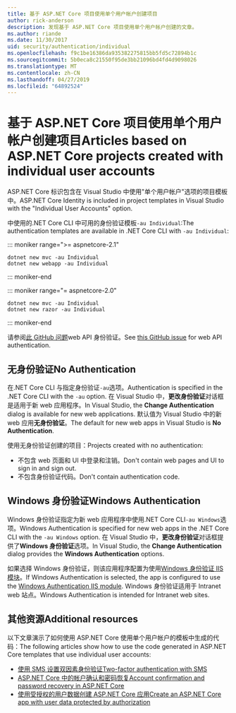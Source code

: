 ```yaml
---
title: 基于 ASP.NET Core 项目使用单个用户帐户创建项目
author: rick-anderson
description: 发现基于 ASP.NET Core 项目使用单个用户帐户创建的文章。
ms.author: riande
ms.date: 11/30/2017
uid: security/authentication/individual
ms.openlocfilehash: f9c1be16386da935382275815bb5fd5c72894b1c
ms.sourcegitcommit: 5b0eca8c21550f95de3bb21096bd4fd4d9098026
ms.translationtype: MT
ms.contentlocale: zh-CN
ms.lasthandoff: 04/27/2019
ms.locfileid: "64892524"
---
```

# <a name="articles-based-on-aspnet-core-projects-created-with-individual-user-accounts"></a><span data-ttu-id="5e522-103">基于 ASP.NET Core 项目使用单个用户帐户创建项目</span><span class="sxs-lookup"><span data-stu-id="5e522-103">Articles based on ASP.NET Core projects created with individual user accounts</span></span>

<span data-ttu-id="5e522-104">ASP.NET Core 标识包含在 Visual Studio 中使用"单个用户帐户"选项的项目模板中。</span><span class="sxs-lookup"><span data-stu-id="5e522-104">ASP.NET Core Identity is included in project templates in Visual Studio with the "Individual User Accounts" option.</span></span>

<span data-ttu-id="5e522-105">中使用的.NET Core CLI 中可用的身份验证模板`-au Individual`:</span><span class="sxs-lookup"><span data-stu-id="5e522-105">The authentication templates are available in .NET Core CLI with `-au Individual`:</span></span>

::: moniker range=">= aspnetcore-2.1"

```console
dotnet new mvc -au Individual
dotnet new webapp -au Individual
```

::: moniker-end

::: moniker range="= aspnetcore-2.0"

```console
dotnet new mvc -au Individual
dotnet new razor -au Individual
```

::: moniker-end

<span data-ttu-id="5e522-106">请参阅[此 GitHub 问题](https://github.com/aspnet/AspNetCore/issues/5833)web API 身份验证。</span><span class="sxs-lookup"><span data-stu-id="5e522-106">See [this GitHub issue](https://github.com/aspnet/AspNetCore/issues/5833) for web API authentication.</span></span>

<a name="no"></a>

## <a name="no-authentication"></a><span data-ttu-id="5e522-107">无身份验证</span><span class="sxs-lookup"><span data-stu-id="5e522-107">No Authentication</span></span>

<span data-ttu-id="5e522-108">在.NET Core CLI 与指定身份验证`-au`选项。</span><span class="sxs-lookup"><span data-stu-id="5e522-108">Authentication is specified in the .NET Core CLI with the `-au` option.</span></span> <span data-ttu-id="5e522-109">在 Visual Studio 中，**更改身份验证**对话框是适用于新 web 应用程序。</span><span class="sxs-lookup"><span data-stu-id="5e522-109">In Visual Studio, the **Change Authentication** dialog is available for new web applications.</span></span> <span data-ttu-id="5e522-110">默认值为 Visual Studio 中的新 web 应用**无身份验证**。</span><span class="sxs-lookup"><span data-stu-id="5e522-110">The default for new web apps in Visual Studio is **No Authentication**.</span></span>

<span data-ttu-id="5e522-111">使用无身份验证创建的项目：</span><span class="sxs-lookup"><span data-stu-id="5e522-111">Projects created with no authentication:</span></span>

* <span data-ttu-id="5e522-112">不包含 web 页面和 UI 中登录和注销。</span><span class="sxs-lookup"><span data-stu-id="5e522-112">Don't contain web pages and UI to sign in and sign out.</span></span>
* <span data-ttu-id="5e522-113">不包含身份验证代码。</span><span class="sxs-lookup"><span data-stu-id="5e522-113">Don't contain authentication code.</span></span>

<a name="win"></a>

## <a name="windows-authentication"></a><span data-ttu-id="5e522-114">Windows 身份验证</span><span class="sxs-lookup"><span data-stu-id="5e522-114">Windows Authentication</span></span>

<span data-ttu-id="5e522-115">Windows 身份验证指定为新 web 应用程序中使用.NET Core CLI`-au Windows`选项。</span><span class="sxs-lookup"><span data-stu-id="5e522-115">Windows Authentication is specified for new web apps in the .NET Core CLI with the `-au Windows` option.</span></span> <span data-ttu-id="5e522-116">在 Visual Studio 中，**更改身份验证**对话框提供了**Windows 身份验证**选项。</span><span class="sxs-lookup"><span data-stu-id="5e522-116">In Visual Studio, the **Change Authentication** dialog provides the **Windows Authentication** options.</span></span>

<span data-ttu-id="5e522-117">如果选择 Windows 身份验证，则该应用程序配置为使用[Windows 身份验证 IIS 模块](xref:host-and-deploy/iis/modules)。</span><span class="sxs-lookup"><span data-stu-id="5e522-117">If Windows Authentication is selected, the app is configured to use the [Windows Authentication IIS module](xref:host-and-deploy/iis/modules).</span></span> <span data-ttu-id="5e522-118">Windows 身份验证适用于 Intranet web 站点。</span><span class="sxs-lookup"><span data-stu-id="5e522-118">Windows Authentication is intended for Intranet web sites.</span></span>

## <a name="additional-resources"></a><span data-ttu-id="5e522-119">其他资源</span><span class="sxs-lookup"><span data-stu-id="5e522-119">Additional resources</span></span>

<span data-ttu-id="5e522-120">以下文章演示了如何使用 ASP.NET Core 使用单个用户帐户的模板中生成的代码：</span><span class="sxs-lookup"><span data-stu-id="5e522-120">The following articles show how to use the code generated in ASP.NET Core templates that use individual user accounts:</span></span>

* [<span data-ttu-id="5e522-121">使用 SMS 设置双因素身份验证</span><span class="sxs-lookup"><span data-stu-id="5e522-121">Two-factor authentication with SMS</span></span>](xref:security/authentication/2fa)
* [<span data-ttu-id="5e522-122">ASP.NET Core 中的帐户确认和密码恢复</span><span class="sxs-lookup"><span data-stu-id="5e522-122">Account confirmation and password recovery in ASP.NET Core</span></span>](xref:security/authentication/accconfirm)
* [<span data-ttu-id="5e522-123">使用受授权的用户数据创建 ASP.NET Core 应用</span><span class="sxs-lookup"><span data-stu-id="5e522-123">Create an ASP.NET Core app with user data protected by authorization</span></span>](xref:security/authorization/secure-data)
